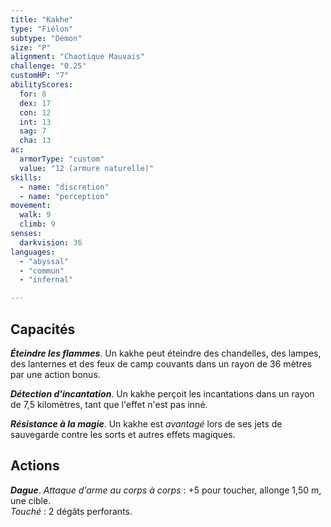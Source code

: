 ```yaml
---
title: "Kakhe"
type: "Fiélon"
subtype: "Démon"
size: "P"
alignment: "Chaotique Mauvais"
challenge: "0.25"
customHP: "7"
abilityScores:
  for: 8
  dex: 17
  con: 12
  int: 13
  sag: 7
  cha: 13
ac:
  armorType: "custom"
  value: "12 (armure naturelle)"
skills:
  - name: "discretion"
  - name: "perception"
movement:
  walk: 9
  climb: 9
senses:
  darkvision: 36
languages:
  - "abyssal"
  - "commun"
  - "infernal"

---
```

## Capacités
_**Éteindre les flammes**_. Un kakhe peut éteindre des chandelles, des lampes, des lanternes et des feux de camp couvants dans un rayon de 36 mètres par une action bonus.

_**Détection d'incantation**_. Un kakhe perçoit les incantations dans un rayon de 7,5 kilomètres, tant que l'effet n'est pas inné.

_**Résistance à la magie**_. Un kakhe est _avantagé_ lors de ses jets de sauvegarde contre les sorts et autres effets magiques.

## Actions
_**Dague**_. _Attaque d'arme au corps à corps_ : +5 pour toucher, allonge 1,50 m, une cible.  
_Touché_ : 2 dégâts perforants.
